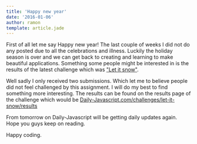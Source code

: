 ```yaml
---
title: 'Happy new year'
date: '2016-01-06'
author: ramon
template: article.jade
---
```


First of all let me say Happy new year! The last couple of weeks I did not do any posted due to all the celebrations and illness.
Luckily the holiday season is over and we can get back to creating and learning to make beautiful applications.
Something some people might be interested in is the results of the latest challenge which was ["Let it snow"](http://daily-javascript.com/challenges/let-it-snow).

Well sadly I only received two submissions. Which let me to believe people did not feel challenged by this assignment. I will do my best to find something more interesting.
The results can be found on the results page of the challenge which would be [Daily-Javascript.com/challenges/let-it-snow/results](http://daily-javascript.com/challenges/let-it-snow/results)

From tomorrow on Daily-Javascript will be getting daily updates again. Hope you guys keep on reading.

Happy coding.
